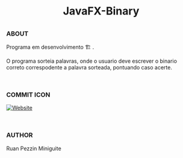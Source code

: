 <div align="center">

  # JavaFX-Binary

  ###### 
  
</div>


### ABOUT

Programa em desenvolvimento 🏗️ .

O programa sorteia palavras, onde o usuario deve escrever o binario correto correspodente a palavra sorteada, pontuando caso acerte.

<br>

### COMMIT ICON

[![Website](https://img.shields.io/website?down_color=292929&down_message=404&style=for-the-badge&logo=github&up_color=292929&up_message=GitCommit&url=https%3A%2F%2Fgithub.com%2FRuanMiniguite%2FCommit-Message)](https://github.com/RuanMiniguite/Commit-Message)

<br>

###  AUTHOR

Ruan Pezzin Miniguite
